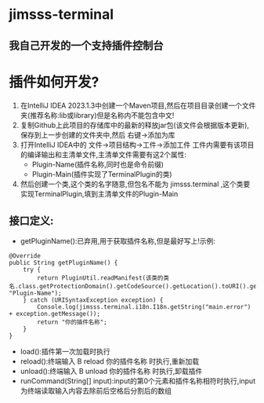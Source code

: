 # jimsss-terminal
## 我自己开发的一个支持插件控制台
# 插件如何开发?
1. 在IntelliJ IDEA 2023.1.3中创建一个Maven项目,然后在项目目录创建一个文件夹(推荐名称:lib或library)但是名称内不能包含中文!
2. 复制Github上此项目的存储库中的最新的释放jar包(该文件会根据版本更新),保存到上一步创建的文件夹中,然后 右键->添加为库
3. 打开IntelliJ IDEA中的 文件->项目结构->工件->添加工件 工件内需要有该项目的编译输出和主清单文件,主清单文件需要有这2个属性:
    - Plugin-Name(插件名称,同时也是命令前缀)
    - Plugin-Main(插件实现了TerminalPlugin的类)
4. 然后创建一个类,这个类的名字随意,但包名不能为 jimsss.terminal ,这个类要实现TerminalPlugin,填到主清单文件的Plugin-Main
## 接口定义:
- getPluginName():已弃用,用于获取插件名称,但是最好写上!示例:
```
@Override
public String getPluginName() {
    try {
        return PluginUtil.readManifest(该类的类名.class.getProtectionDomain().getCodeSource().getLocation().toURI().getPath(), "Plugin-Name");
    } catch (URISyntaxException exception) {
        Console.log(jimsss.terminal.i18n.I18n.getString("main.error") + exception.getMessage());
        return "你的插件名称";
    }
}
```
- load():插件第一次加载时执行
- reload():终端输入 B reload 你的插件名称 时执行,重新加载
- unload():终端输入 B unload 你的插件名称 时执行,卸载插件
- runCommand(String[] input):input的第0个元素和插件名称相符时执行,input为终端读取输入内容去除前后空格后分割后的数组